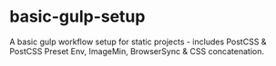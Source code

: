# basic-gulp-setup
A basic gulp workflow setup for static projects - includes PostCSS &amp; PostCSS Preset Env, ImageMin, BrowserSync &amp; CSS concatenation.
